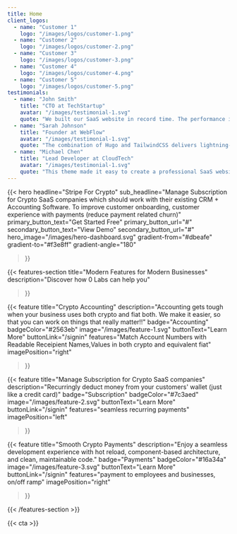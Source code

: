 ```yaml
---
title: Home
client_logos:
  - name: "Customer 1"
    logo: "/images/logos/customer-1.png"
  - name: "Customer 2"
    logo: "/images/logos/customer-2.png"
  - name: "Customer 3"
    logo: "/images/logos/customer-3.png"
  - name: "Customer 4"
    logo: "/images/logos/customer-4.png"
  - name: "Customer 5"
    logo: "/images/logos/customer-5.png"
testimonials:
  - name: "John Smith"
    title: "CTO at TechStartup"
    avatar: "/images/testimonial-1.svg"
    quote: "We built our SaaS website in record time. The performance is incredible, and our users love the modern, clean design."
  - name: "Sarah Johnson"
    title: "Founder at WebFlow"
    avatar: "/images/testimonial-1.svg"
    quote: "The combination of Hugo and TailwindCSS delivers lightning-fast performance. Our website loads instantly, which has significantly improved our conversion rates."
  - name: "Michael Chen"
    title: "Lead Developer at CloudTech"
    avatar: "/images/testimonial-1.svg"
    quote: "This theme made it easy to create a professional SaaS website. The build times are incredibly fast, and the code is clean and maintainable."
---
```


{{< hero 
    headline="Stripe For Crypto"
    sub_headline="Manage Subscription for Crypto SaaS companies which should work with their existing CRM + Accounting Software. To improve customer onboarding, customer experience with payments (reduce payment related churn)"
    primary_button_text="Get Started Free"
    primary_button_url="#"
    secondary_button_text="View Demo"
    secondary_button_url="#"
    hero_image="/images/hero-dashboard.svg"
    gradient-from="#dbeafe"
    gradient-to="#f3e8ff"
    gradient-angle="180"
>}}

<!-- {{< client-logos animate="true" >}} -->

{{< features-section 
    title="Modern Features for Modern Businesses"
    description="Discover how 0 Labs can help you"
>}}

{{< feature
    title="Crypto Accounting"
    description="Accounting gets tough when your business uses both crypto and fiat both. We make it easier, so that you can work on things that really matter!!"
    badge="Accounting"
    badgeColor="#2563eb"
    image="/images/feature-1.svg"
    buttonText="Learn More"
    buttonLink="/signin"
    features="Match Account Numbers with Readable Receipient Names,Values in both crypto and equivalent fiat"
    imagePosition="right"
>}}

{{< feature
    title="Manage Subscription for Crypto SaaS companies"
    description="Recurringly deduct money from your customers' wallet (just like a credit card)"
    badge="Subscription"
    badgeColor="#7c3aed"
    image="/images/feature-2.svg"
    buttonText="Learn More"
    buttonLink="/signin"
    features="seamless recurring payments"
    imagePosition="left"
>}}

{{< feature
    title="Smooth Crypto Payments"
    description="Enjoy a seamless development experience with hot reload, component-based architecture, and clean, maintainable code."
    badge="Payments"
    badgeColor="#16a34a"
    image="/images/feature-3.svg"
    buttonText="Learn More"
    buttonLink="/signin"
    features="payment to employees and businesses, on/off ramp"
    imagePosition="right"
>}}

{{< /features-section >}}

<!-- {{< testimonials 
    title="Trusted by Modern Web Teams"
    description="See how teams are building better websites with our theme."
    animate="true"
    background-color="#f1f5f9"
>}} -->

{{< cta >}}
